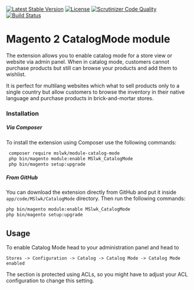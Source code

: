 [![Latest Stable Version](https://poser.pugx.org/mslwk/module-catalog-mode/v/stable)](https://packagist.org/packages/mslwk/module-catalog-mode)
[![License](https://poser.pugx.org/mslwk/module-catalog-mode/license)](https://packagist.org/packages/mslwk/module-catalog-mode)
[![Scrutinizer Code Quality](https://scrutinizer-ci.com/g/maciejslawik/catalog-mode-magento2/badges/quality-score.png?b=master)](https://scrutinizer-ci.com/g/maciejslawik/catalog-mode-magento2/?branch=master)
[![Build Status](https://scrutinizer-ci.com/g/maciejslawik/catalog-mode-magento2/badges/build.png?b=master)](https://scrutinizer-ci.com/g/maciejslawik/catalog-mode-magento2/build-status/master)

# Magento 2 CatalogMode module #

The extension allows you to enable catalog mode for a store view or website via admin panel.
When in catalog mode, customers cannot purchase products but still can browse your products
and add them to wishlist.

It is perfect for multilang websites which what to sell products only to a single country but
allow customers to browse the inventory in their native language and purchase products in brick-and-mortar
stores.

### Installation ###

##### Via Composer #####

To install the extension using Composer use the 
following commands:

```bash
 composer require mslwk/module-catalog-mode
 php bin/magento module:enable MSlwk_CatalogMode
 php bin/magento setup:upgrade
 ```
 
##### From GitHub #####
 
You can download the extension directly from GitHub and 
put it inside `` app/code/MSlwk/CatalogMode `` directory. Then run the
following commands:

```bash
php bin/magento module:enable MSlwk_CatalogMode
php bin/magento setup:upgrade
```
 
## Usage ##
To enable Catalog Mode head to your administration panel and head to
 ```
Stores -> Configuration -> Catalog -> Catalog Mode -> Catalog Mode enabled
```
The section is protected using ACLs, so you might have to adjust your ACL configuration
to change this setting.